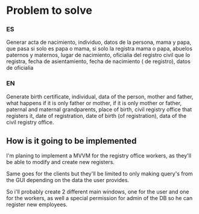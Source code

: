 # Problem to solve

### ES
Generar acta de nacimiento, individuo, datos de            la persona, mama y papa, que pasa si solo es papa o mama, si solo la registra mama o papa, abuelos paternos y maternos, lugar de nacimiento, oficialia del registro civil que lo registra, fecha de asientamiento, fecha de nacimiento ( de registro), datos de oficialia


### EN

Generate birth certificate, individual, data of the person, mother and father, what happens if it is only father or mother, if it is only mother or father, paternal and maternal grandparents, place of birth, civil registry office that registers it, date of registration, date of birth (of registration), data of the civil registry office.

## How is it going to be implemented

I'm planing to implement a MVVM for the registry office workers, as they'll be able to modify and create new registers.

Same goes for the clients but they'll be limited to only making query's from the GUI depending on the data the user provides.


So i'll probably create 2 different main windows, one for the user and one for the workers, as well a special permission for admin of the DB so he can register new employees.